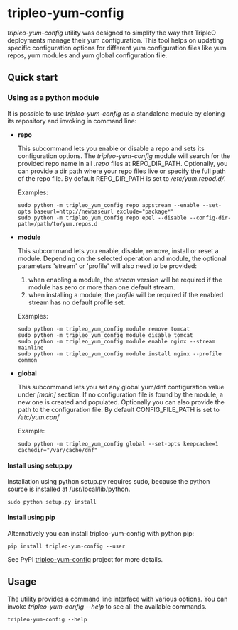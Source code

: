 # tripleo-yum-config

*tripleo-yum-config* utility was designed to simplify the way that TripleO
deployments manage their yum configuration. This tool helps on updating
specific configuration options for different yum configuration files like yum
repos, yum modules and yum global configuration file.

## Quick start

### Using as a python module

It is possible to use *tripleo-yum-config* as a standalone module by cloning
its repository and invoking in command line:
* **repo**
  
  This subcommand lets you enable or disable a repo and sets its configuration options.
  The *tripleo-yum-config* module will search for the provided repo name in all *.repo* files at REPO_DIR_PATH.
  Optionally, you can provide a dir path where your repo files live or specify the full path of the repo file.
  By default REPO_DIR_PATH is set to */etc/yum.repod.d/*.
  
  Examples:
  ```
  sudo python -m tripleo_yum_config repo appstream --enable --set-opts baseurl=http://newbaseurl exclude="package*"
  sudo python -m tripleo_yum_config repo epel --disable --config-dir-path=/path/to/yum.repos.d
  ```
* **module**
  
  This subcommand lets you enable, disable, remove, install or reset a module.
  Depending on the selected operation and module, the optional parameters 'stream' or 'profile' will also need to be provided:
  1. when enabling a module, the *stream* version will be required if the module has zero or more than one default stream.
  2. when installing a module, the *profile* will be required if the enabled stream has no default profile set.
  
  Examples:
  ```
  sudo python -m tripleo_yum_config module remove tomcat
  sudo python -m tripleo_yum_config module disable tomcat
  sudo python -m tripleo_yum_config module enable nginx --stream mainline
  sudo python -m tripleo_yum_config module install nginx --profile common
  ```
* **global**
  
  This subcommand lets you set any global yum/dnf configuration value under *[main]* section.
  If no configuration file is found by the module, a new one is created and populated.
  Optionally you can also provide the path to the configuration file.
  By default CONFIG_FILE_PATH is set to */etc/yum.conf*
  
  Example:
  ```
  sudo python -m tripleo_yum_config global --set-opts keepcache=1 cachedir="/var/cache/dnf"
  ```
#### Install using setup.py

Installation using python setup.py requires sudo, because the python source
is installed at /usr/local/lib/python.

```
sudo python setup.py install
```

#### Install using pip
Alternatively you can install tripleo-yum-config with python pip:
```
pip install tripleo-yum-config --user
```
See PyPI [tripleo-yum-config](https://pypi.org/project/tripleo-yum-config/)
project for more details.

## Usage

The utility provides a command line interface with various options. You can
invoke *tripleo-yum-config --help* to see all the available commands.
```
tripleo-yum-config --help
```
